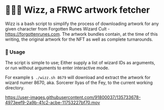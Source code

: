 # 🧙🏼‍♂️ Wizz, a FRWC artwork fetcher

Wizz is a bash script to simplify the process of downloading artwork for any given character from Forgotten Runes Wizard Cult - <https://forgottenrunes.com>. The artwork bundles contain, at the time of this writing, the original artwork for the NFT as well as complete turnarounds.

### 🔮 Usage

The script is simple to use; Either supply a list of wizard IDs as arguments, or run without arguments to enter interactive mode.

For example `$ ./wizz.sh 8679` will download and extract the artwork for wizard numer 8670, aka. Sorcerer Ilyas of the Fey, to the current working directory.

https://user-images.githubusercontent.com/91800037/135733678-4973eef9-2a9b-41c2-acbe-11753227bf70.mov
